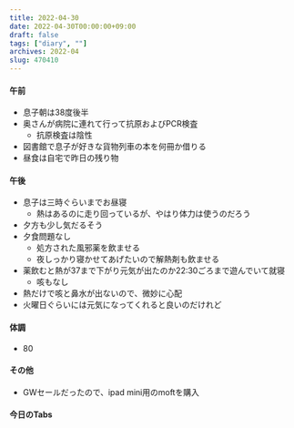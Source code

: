 ```yaml
---
title: 2022-04-30
date: 2022-04-30T00:00:00+09:00
draft: false
tags: ["diary", ""]
archives: 2022-04
slug: 470410
---
```

#### 午前
- 息子朝は38度後半
- 奥さんが病院に連れて行って抗原およびPCR検査
  - 抗原検査は陰性
- 図書館で息子が好きな貨物列車の本を何冊か借りる
- 昼食は自宅で昨日の残り物
#### 午後
- 息子は三時ぐらいまでお昼寝
  - 熱はあるのに走り回っているが、やはり体力は使うのだろう
- 夕方も少し気だるそう
- 夕食問題なし
  - 処方された風邪薬を飲ませる
  - 夜しっかり寝かせてあげたいので解熱剤も飲ませる
- 薬飲むと熱が37まで下がり元気が出たのか22:30ごろまで遊んでいて就寝
  - 咳もなし
- 熱だけで咳と鼻水が出ないので、微妙に心配
- 火曜日ぐらいには元気になってくれると良いのだけれど
#### 体調
- 80
#### その他
- GWセールだったので、ipad mini用のmoftを購入
#### 今日のTabs